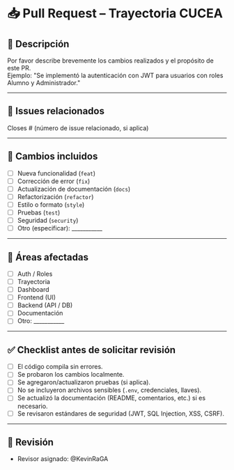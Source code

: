 # 📥 Pull Request – Trayectoria CUCEA

## 📌 Descripción
Por favor describe brevemente los cambios realizados y el propósito de este PR.  
Ejemplo: "Se implementó la autenticación con JWT para usuarios con roles Alumno y Administrador."

---

## 🔗 Issues relacionados
Closes # (número de issue relacionado, si aplica)

---

## 🚀 Cambios incluidos
- [ ] Nueva funcionalidad (`feat`)
- [ ] Corrección de error (`fix`)
- [ ] Actualización de documentación (`docs`)
- [ ] Refactorización (`refactor`)
- [ ] Estilo o formato (`style`)
- [ ] Pruebas (`test`)
- [ ] Seguridad (`security`)
- [ ] Otro (especificar): ___________

---

## 📂 Áreas afectadas
- [ ] Auth / Roles
- [ ] Trayectoria
- [ ] Dashboard
- [ ] Frontend (UI)
- [ ] Backend (API / DB)
- [ ] Documentación
- [ ] Otro: ___________

---

## ✅ Checklist antes de solicitar revisión
- [ ] El código compila sin errores.  
- [ ] Se probaron los cambios localmente.  
- [ ] Se agregaron/actualizaron pruebas (si aplica).  
- [ ] No se incluyeron archivos sensibles (`.env`, credenciales, llaves).  
- [ ] Se actualizó la documentación (README, comentarios, etc.) si es necesario.  
- [ ] Se revisaron estándares de seguridad (JWT, SQL Injection, XSS, CSRF).  

---

## 👥 Revisión
- Revisor asignado: @KevinRaGA  

